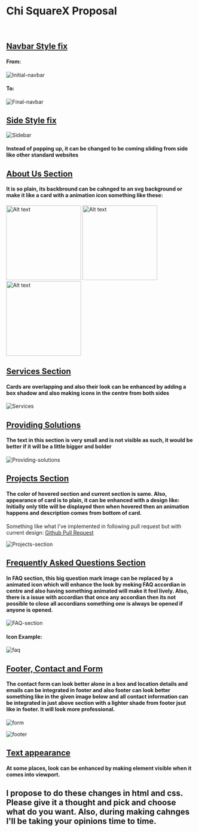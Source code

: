 # Chi SquareX Proposal

<br>

## <u>Navbar Style fix</u>

#### From:

![Initial-navbar](./navbari.gif)

#### To:

![Final-navbar](./navbarf.gif)

## <u>Side Style fix</u>

![Sidebar](./sidebar.gif)

#### Instead of popping up, it can be changed to be coming sliding from side like other standard websites

## <u>About Us Section</u>

#### It is so plain, its backbround can be cahnged to an svg background or make it like a card with a animation icon something like these:

<img src="brain.gif" alt="Alt text" width="200" height="200">
<img src="icon1.gif" alt="Alt text" width="200" height="200">
<img src="icon2.gif" alt="Alt text" width="200" height="200">

## <u>Services Section</u>

#### Cards are overlapping and also their look can be enhanced by adding a box shadow and also making icons in the centre from both sides

![Services](./services.png)

## <u>Providing Solutions</u>

#### The text in this section is very small and is not visible as such, it would be better if it will be a little bigger and bolder

![Providing-solutions](./providing-solutions.png)

## <u>Projects Section</u>

#### The color of hovered section and current section is same. Also, appearance of card is to plain, it can be enhanced with a design like: Initially only title will be displayed then when hovered then an animation happens and description comes from bottom of card.

Something like what I've implemented in following pull request but with current design: [Github Pull Request](https://github.com/AlgoManiacZ/AlgoManiacZ_Revamped/pull/67)

![Projects-section](./projects.png)

## <u>Frequently Asked Questions Section</u>

#### In FAQ section, this big question mark image can be replaced by a animated icon which will enhance the look by meking FAQ accordian in centre and also having something animated will make it feel lively. Also, there is a issue with accordian that once any accordian then its not possible to close all accordians something one is always be opened if anyone is opened.

![FAQ-section](./faq.png)

#### Icon Example:

![faq](./question.gif)

## <u>Footer, Contact and Form</u>

#### The contact form can look better alone in a box and location details and emails can be integrated in footer and also footer can look better something like in the given image below and all contact information can be integrated in just above section with a lighter shade from footer jsut like in footer. It will look more professional.

![form](./form.png)

![footer](./footer.png)

## <u>Text appearance</u>

#### At some places, look can be enhanced by making element visible when it comes into viewport.

## I propose to do these changes in html and css. Please give it a thought and pick and choose what do you want. Also, during making cahnges I'll be taking your opinions time to time.
